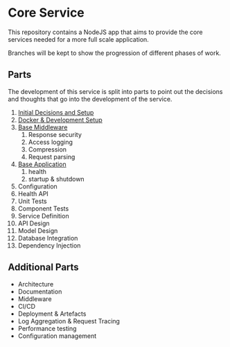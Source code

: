 # Core Service

This repository contains a NodeJS app that aims to provide the core services needed for a more full scale application.

Branches will be kept to show the progression of different phases of work.

## Parts

The development of this service is split into parts to point out the decisions and thoughts that go into the development of the service.

1. [Initial Decisions and Setup](docs/PART-1.md)
2. [Docker & Development Setup](docs/PART-2.md)
3. [Base Middleware](docs/PART-3.md)
   1. Response security
   2. Access logging
   3. Compression
   4. Request parsing
4. [Base Application](docs/PART-4.md)
   1. health
   2. startup & shutdown
5. Configuration
6. Health API
7. Unit Tests
8. Component Tests
9. Service Definition
10. API Design
11. Model Design
12. Database Integration
13. Dependency Injection

## Additional Parts

- Architecture
- Documentation
- Middleware
- CI/CD
- Deployment & Artefacts
- Log Aggregation & Request Tracing
- Performance testing
- Configuration management
